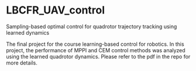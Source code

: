 # LBCFR_UAV_control
Sampling-based optimal control for quadrotor trajectory tracking using learned dynamics

The final project for the course learning-based control for robotics. In this project, the performance of MPPI and CEM control
methods was analyzed using the learned quadrotor dynamics. Please refer to the pdf in the repo for more details.
